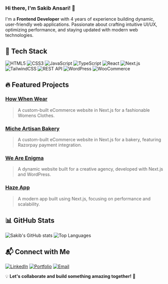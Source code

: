 ### Hi there, I'm Sakib Ansari! 👋

I'm a **Frontend Developer** with 4 years of experience building dynamic, user-friendly web applications. Passionate about crafting intuitive UI/UX, optimizing performance, and staying updated with modern web technologies.

## 🚀 Tech Stack

![HTML5](https://img.shields.io/badge/HTML5-E34F26?style=flat&logo=html5&logoColor=white)
![CSS3](https://img.shields.io/badge/CSS3-1572B6?style=flat&logo=css3&logoColor=white)
![JavaScript](https://img.shields.io/badge/JavaScript-F7DF1E?style=flat&logo=javascript&logoColor=black)
![TypeScript](https://img.shields.io/badge/TypeScript-3178C6?style=flat&logo=typescript&logoColor=white)
![React](https://img.shields.io/badge/React-61DAFB?style=flat&logo=react&logoColor=black)
![Next.js](https://img.shields.io/badge/Next.js-000000?style=flat&logo=nextdotjs&logoColor=white)
![TailwindCSS](https://img.shields.io/badge/Tailwind_CSS-38B2AC?style=flat&logo=tailwind-css&logoColor=white)
![REST API](https://img.shields.io/badge/REST_APIs-02569B?style=flat&logo=api&logoColor=white)
![WordPress](https://img.shields.io/badge/WordPress-21759B?style=flat&logo=wordpress&logoColor=white)
![WooCommerce](https://img.shields.io/badge/WooCommerce-96588A?style=flat&logo=woocommerce&logoColor=white)

## 🔥 Featured Projects

### [How When Wear](https://howwhenwear.com/)
> A custom-built eCommerce website in Next.js for a fashionable Womens Clothes.

### [Miche Artisan Bakery](https://micheartisanbakery.com/)
> A custom-built eCommerce website in Next.js for a bakery, featuring Razorpay payment integration.

### [We Are Enigma](https://weareenigma.com/)
> A dynamic website built for a creative agency, developed with Next.js and WordPress.

### [Haze App](https://haze-app.vercel.app/)
> A modern app built using Next.js, focusing on performance and scalability.

## 📊 GitHub Stats

![Sakib's GitHub stats](https://github-readme-stats.vercel.app/api?username=sakibansari1999&show_icons=true&theme=radical&count_private=true&include_all_commits=true)
![Top Languages](https://github-readme-stats.vercel.app/api/top-langs/?username=sakibansari1999&layout=compact&theme=radical&count_private=true&cache_seconds=1800)

## 📬 Connect with Me

[![LinkedIn](https://img.shields.io/badge/LinkedIn-0A66C2?style=flat&logo=linkedin&logoColor=white)](https://www.linkedin.com/in/sakibansari/)
[![Portfolio](https://img.shields.io/badge/Portfolio-000000?style=flat&logo=vercel&logoColor=white)](https://sakib-ansari.vercel.app/)
[![Email](https://img.shields.io/badge/Email-D14836?style=flat&logo=gmail&logoColor=white)](mailto:saquibansari556@gmail.com)

💡 **Let's collaborate and build something amazing together!** 🚀
